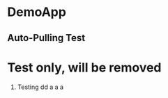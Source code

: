 # DemoApp
## Auto-Pulling Test
Test only, will be removed
==========================
1. Testing
dd
a
a
a
